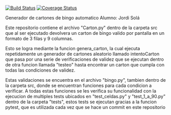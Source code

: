 [![Build Status](https://travis-ci.org/Jordis2311/Bingo.svg?branch=master)](https://travis-ci.org/Jordis2311/Bingo)
[![Coverage Status](https://coveralls.io/repos/github/Jordis2311/Bingo/badge.svg?branch=master)](https://coveralls.io/github/Jordis2311/Bingo?branch=master)

Generador de cartones de bingo automatico
Alumno: Jordi Solá

Este repositorio contiene el archivo "Carton.py" dentro de la carpeta src que al ser ejecutado devolvera un carton de bingo valido por pantalla en un formato de 3 filas y 9 columnas.

Esto se logra mediante la funcion genera_carton, la cual ejecuta repetidamente un generador de cartones aleatorio llamado intentoCarton que pasa por una serie de verificaciones de validez que se ejecutan dentro de otra funcion llamada "testeo" hasta encontrar un carton que cumpla con todas las condiciones de validez.

Estas validaciones se encuentra en el archivo "bingo.py", tambien dentro de la carpeta src, donde se encuentran funciones para cada condicion a verificar. A todas estas funciones se les verifica su funcionalidad con la ejecucion de multiples tests ubicados en "test_celdas.py" y "test_1_a_90.py" dentro de la carpeta "tests", estos tests se ejecutan gracias a la funcion pytest, que es utilizada cada vez que se hace un commit en este repositorio

